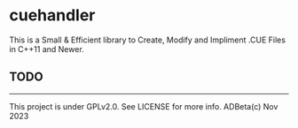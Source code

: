 # cuehandler

This is a Small & Efficient library to Create, Modify and Impliment .CUE Files
in C++11 and Newer.

## TODO

----
This project is under GPLv2.0. See LICENSE for more info. ADBeta(c) Nov 2023
